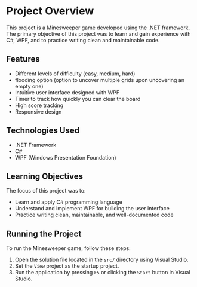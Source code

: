 # Project Overview

This project is a Minesweeper game developed using the .NET framework. The primary objective of this project was to learn and gain experience with C#, WPF, and to practice writing clean and maintainable code.

## Features

- Different levels of difficulty (easy, medium, hard)
- flooding option (option to uncover multiple grids upon uncovering an empty one)
- Intuitive user interface designed with WPF
- Timer to track how quickly you can clear the board
- High score tracking
- Responsive design

## Technologies Used

- .NET Framework
- C#
- WPF (Windows Presentation Foundation)

## Learning Objectives

The focus of this project was to:
- Learn and apply C# programming language
- Understand and implement WPF for building the user interface
- Practice writing clean, maintainable, and well-documented code

## Running the Project

To run the Minesweeper game, follow these steps:

1. Open the solution file located in the `src/` directory using Visual Studio.
2. Set the `View` project as the startup project.
3. Run the application by pressing `F5` or clicking the `Start` button in Visual Studio.